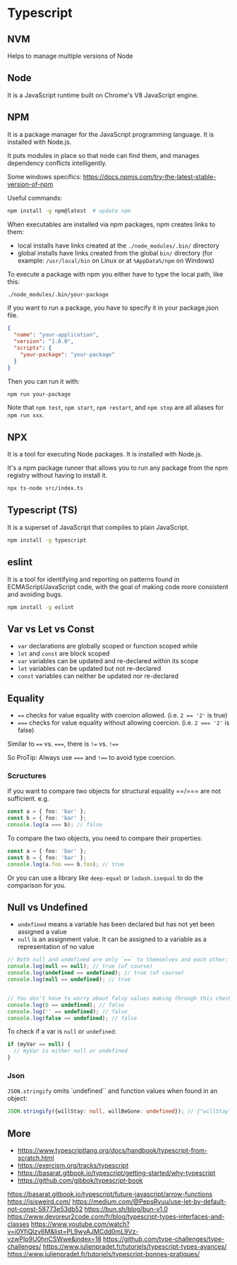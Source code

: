 # Typescript

## NVM

Helps to manage multiple versions of Node

## Node

It is a JavaScript runtime built on Chrome's V8 JavaScript engine.

## NPM

It is a package manager for the JavaScript programming language. It is installed with Node.js.

It puts modules in place so that node can find them, and manages dependency conflicts intelligently.

Some windows specifics: <https://docs.npmjs.com/try-the-latest-stable-version-of-npm>

Useful commands:

```bash
npm install -g npm@latest  # update npm
```

When executables are installed via npm packages, npm creates links to them:

- local installs have links created at the `./node_modules/.bin/` directory
- global installs have links created from the global `bin/` directory (for example: `/usr/local/bin` on Linux or at `%AppData%/npm` on Windows)

To execute a package with npm you either have to type the local path, like this:

```bash
./node_modules/.bin/your-package
```

If  you want to run a package, you have to specify it in your package.json file.

```json
{
  "name": "your-application",
  "version": "1.0.0",
  "scripts": {
    "your-package": "your-package"
  }
}
```

Then you can run it with:

```bash
npm run your-package
```

Note that `npm test`, `npm start`, `npm restart`, and `npm stop` are all aliases for `npm run xxx`.

## NPX

It is a tool for executing Node packages. It is installed with Node.js.

It's a npm package runner that allows you to run any package from the npm registry without having to install it.

```bash
npx ts-node src/index.ts
```

## Typescript (TS)

It is a superset of JavaScript that compiles to plain JavaScript.

```bash
npm install -g typescript
```

## eslint

It is a tool for identifying and reporting on patterns found in ECMAScript/JavaScript code, with the goal of making code more consistent and avoiding bugs.

```bash
npm install -g eslint
```

## Var vs Let vs Const

- `var` declarations are globally scoped or function scoped while
- `let` and `const` are block scoped
- `var` variables can be updated and re-declared within its scope
- `let` variables can be updated but not re-declared
- `const` variables can neither be updated nor re-declared

## Equality

- `==` checks for value equality with coercion allowed. (i.e. `2 == '2'` is true)
- `===` checks for value equality without allowing coercion. (i.e. `2 === '2'` is false)

Similar to `==` vs. `===`, there is `!=` vs. `!==`

So ProTip: Always use `===` and `!==` to avoid type coercion.

### Scructures

If you want to compare two objects for structural equality ==/=== are not sufficient. e.g.

```ts
const a = { foo: 'bar' };
const b = { foo: 'bar' };
console.log(a === b); // false
```

To compare the two objects, you need to compare their properties:

```ts
const a = { foo: 'bar' };
const b = { foo: 'bar' };
console.log(a.foo === b.foo); // true
```

Or you can use a library like `deep-equal` or `lodash.isequal` to do the comparison for you.

## Null vs Undefined

- `undefined` means a variable has been declared but has not yet been assigned a value
- `null` is an assignment value. It can be assigned to a variable as a representation of no value

```ts
// Both null and undefined are only `==` to themselves and each other:
console.log(null == null); // true (of course)
console.log(undefined == undefined); // true (of course)
console.log(null == undefined); // true


// You don't have to worry about falsy values making through this check
console.log(0 == undefined); // false
console.log('' == undefined); // false
console.log(false == undefined); // false
```

To check if a var is `null` or `undefined`:

```ts
if (myVar == null) {
  // myVar is either null or undefined
}
```

### Json

`JSON.stringify` omits `undefined`` and function values when found in an object:

```ts
JSON.stringify({willStay: null, willBeGone: undefined}); // {"willStay":null}
```

## More

- <https://www.typescriptlang.org/docs/handbook/typescript-from-scratch.html>
- <https://exercism.org/tracks/typescript>
- <https://basarat.gitbook.io/typescript/getting-started/why-typescript>
- <https://github.com/gibbok/typescript-book>

<https://basarat.gitbook.io/typescript/future-javascript/arrow-functions>
<https://jsisweird.com/>
<https://medium.com/@PepsRyuu/use-let-by-default-not-const-58773e53db52>
<https://bun.sh/blog/bun-v1.0>
<https://www.devoreur2code.com/fr/blog/typescript-types-interfaces-and-classes>
<https://www.youtube.com/watch?v=i0YfiQlzv6M&list=PL9wyAJMCdd0mL9Vz-vzwPIp9U0hnCSWwe&index=18>
<https://github.com/type-challenges/type-challenges/>
<https://www.julienpradet.fr/tutoriels/typescript-types-avances/>
https://www.julienpradet.fr/tutoriels/typescript-bonnes-pratiques/
